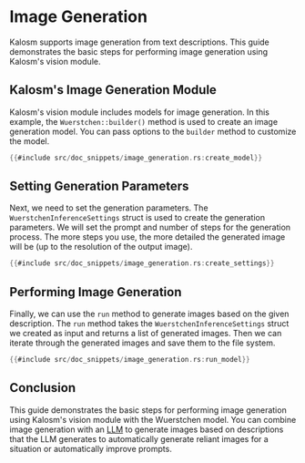 # Image Generation

Kalosm supports image generation from text descriptions. This guide demonstrates the basic steps for performing image generation using Kalosm's vision module.

## Kalosm's Image Generation Module

Kalosm's vision module includes models for image generation. In this example, the `Wuerstchen::builder()` method is used to create an image generation model. You can pass options to the `builder` method to customize the model.

```rust
{{#include src/doc_snippets/image_generation.rs:create_model}}
```

## Setting Generation Parameters

Next, we need to set the generation parameters. The `WuerstchenInferenceSettings` struct is used to create the generation parameters. We will set the prompt and number of steps for the generation process. The more steps you use, the more detailed the generated image will be (up to the resolution of the output image).

```rust
{{#include src/doc_snippets/image_generation.rs:create_settings}}
```


## Performing Image Generation

Finally, we can use the `run` method to generate images based on the given description. The `run` method takes the `WuerstchenInferenceSettings` struct we created as input and returns a list of generated images. Then we can iterate through the generated images and save them to the file system.

```rust
{{#include src/doc_snippets/image_generation.rs:run_model}}
```

## Conclusion

This guide demonstrates the basic steps for performing image generation using Kalosm's vision module with the Wuerstchen model. You can combine image generation with an [LLM](./llms/index.md) to generate images based on descriptions that the LLM generates to automatically generate reliant images for a situation or automatically improve prompts.
